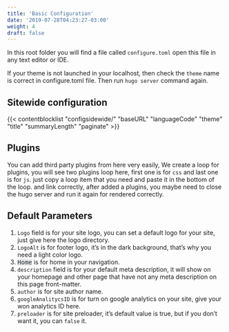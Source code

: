 ```yaml
---
title: 'Basic Configuration'
date: '2019-07-28T04:23:27-03:00'
weight: 4
draft: false
---
```

In this root folder you will find a file called `configure.toml` open this file in any text editor or IDE.

If your theme is not launched in your localhost, then check the `theme` name is correct in configure.toml file. Then run `hugo server` command again.

## Sitewide configuration

{{< contentblocklist "configsidewide/" "baseURL" "languageCode" "theme" "title" "summaryLength" "paginate" >}}

Plugins
-------

You can add third party plugins from here very easily, We create a loop for plugins, you will see two plugins loop here, first one is for `css` and last one is for `js`. just copy a loop item that you need and paste it in the bottom of the loop. and link correctly, after added a plugins, you maybe need to close the hugo server and run it again for rendered correctly.

Default Parameters
------------------

1. `Logo` field is for your site logo, you can set a default logo for your site, just give here the logo directory.
2. `LogoAlt` is for footer logo, it’s in the dark background, that’s why you need a light color logo.
3. <font color="#23282d" face="Menlo, Consolas, monaco, monospace"><span style="background-color: rgb(232, 234, 235);">Home</span></font> is for home in your navigation.
4. `description` field is for your default meta description, it will show on your homepage and other page that have not any meta description on this page front-matter.
5. `author` is for site author name.
6. `googleAnalitycsID` is for turn on google analytics on your site, give your won analytics ID here.
7. `preloader` is for site preloader, it’s default value is true, but if you don’t want it, you can `false` it.
